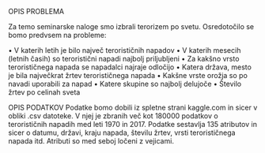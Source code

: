 OPIS PROBLEMA

Za temo seminarske naloge smo izbrali terorizem po svetu. Osredotočilo se bomo predvsem na probleme:

• V katerih letih je bilo največ terorističnih napadov
•	V katerih mesecih (letnih časih) so teroristični napadi najbolj priljubljeni
•	Za kakšno vrsto terorističnega napada se napadalci najraje odločijo
•	Katera država, mesto je bila največkrat žrtev terorističnega napada
•	Kakšne vrste orožja so po navadi uporabili za napad
•	Katere skupine so najbolj delujoče
•	Število žrtev po celinah sveta


OPIS PODATKOV
Podatke bomo dobili iz spletne strani kaggle.com in sicer v obliki .csv datoteke. V njej je zbranih več kot 180000 podatkov o terorističnih napadih med leti 1970 in 2017. Podatke sestavlja 135 atributov in sicer o datumu, državi, kraju napada, številu žrtev, vrsti terorističnega napada itd. Atributi so med seboj ločeni z vejicami.
